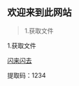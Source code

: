 ## **欢迎来到此网站**

> 1.获取文件

1.获取文件

[闪来闪去](https://pan.baidu.com/s/1jVJSPUibv7lJt5HVtcGo1g?pwd=1234) 

提取码：1234
